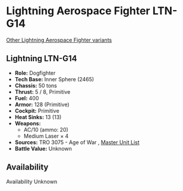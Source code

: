 # Lightning Aerospace Fighter LTN-G14 

[Other Lightning Aerospace Fighter variants](../lightning_aerospace_fighter.md) 

## Lightning LTN-G14 

- **Role:** Dogfighter 
- **Tech Base:** Inner Sphere (2465) 
- **Chassis:** 50 tons 
- **Thrust:** 5 / 8, Primitive 
- **Fuel:** 400 
- **Armor:** 128 (Primitive) 
- **Cockpit:** Primitive 
- **Heat Sinks:** 13 (13) 
- **Weapons:** 
  - AC/10 (ammo: 20) 
  - Medium Laser × 4 
- **Sources:** TRO 3075 - Age of War , [Master Unit List](http://masterunitlist.info/Unit/Details/4512) 
- **Battle Value:** Unknown 

## Availability 

Availability Unknown 

